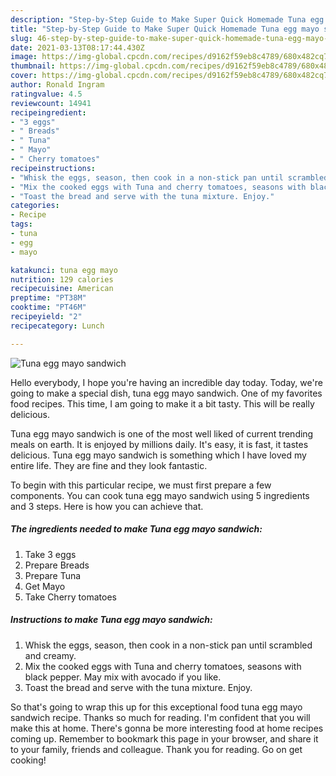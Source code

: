 ```yaml
---
description: "Step-by-Step Guide to Make Super Quick Homemade Tuna egg mayo sandwich"
title: "Step-by-Step Guide to Make Super Quick Homemade Tuna egg mayo sandwich"
slug: 46-step-by-step-guide-to-make-super-quick-homemade-tuna-egg-mayo-sandwich
date: 2021-03-13T08:17:44.430Z
image: https://img-global.cpcdn.com/recipes/d9162f59eb8c4789/680x482cq70/tuna-egg-mayo-sandwich-recipe-main-photo.jpg
thumbnail: https://img-global.cpcdn.com/recipes/d9162f59eb8c4789/680x482cq70/tuna-egg-mayo-sandwich-recipe-main-photo.jpg
cover: https://img-global.cpcdn.com/recipes/d9162f59eb8c4789/680x482cq70/tuna-egg-mayo-sandwich-recipe-main-photo.jpg
author: Ronald Ingram
ratingvalue: 4.5
reviewcount: 14941
recipeingredient:
- "3 eggs"
- " Breads"
- " Tuna"
- " Mayo"
- " Cherry tomatoes"
recipeinstructions:
- "Whisk the eggs, season, then cook in a non-stick pan until scrambled and creamy."
- "Mix the cooked eggs with Tuna and cherry tomatoes, seasons with black pepper. May mix with avocado if you like."
- "Toast the bread and serve with the tuna mixture. Enjoy."
categories:
- Recipe
tags:
- tuna
- egg
- mayo

katakunci: tuna egg mayo 
nutrition: 129 calories
recipecuisine: American
preptime: "PT38M"
cooktime: "PT46M"
recipeyield: "2"
recipecategory: Lunch

---
```



![Tuna egg mayo sandwich](https://img-global.cpcdn.com/recipes/d9162f59eb8c4789/680x482cq70/tuna-egg-mayo-sandwich-recipe-main-photo.jpg)

Hello everybody, I hope you're having an incredible day today. Today, we're going to make a special dish, tuna egg mayo sandwich. One of my favorites food recipes. This time, I am going to make it a bit tasty. This will be really delicious.



Tuna egg mayo sandwich is one of the most well liked of current trending meals on earth. It is enjoyed by millions daily. It's easy, it is fast, it tastes delicious. Tuna egg mayo sandwich is something which I have loved my entire life. They are fine and they look fantastic.


To begin with this particular recipe, we must first prepare a few components. You can cook tuna egg mayo sandwich using 5 ingredients and 3 steps. Here is how you can achieve that.

<!--inarticleads1-->

##### The ingredients needed to make Tuna egg mayo sandwich:

1. Take 3 eggs
1. Prepare  Breads
1. Prepare  Tuna
1. Get  Mayo
1. Take  Cherry tomatoes




<!--inarticleads2-->

##### Instructions to make Tuna egg mayo sandwich:

1. Whisk the eggs, season, then cook in a non-stick pan until scrambled and creamy.
1. Mix the cooked eggs with Tuna and cherry tomatoes, seasons with black pepper. May mix with avocado if you like.
1. Toast the bread and serve with the tuna mixture. Enjoy.




So that's going to wrap this up for this exceptional food tuna egg mayo sandwich recipe. Thanks so much for reading. I'm confident that you will make this at home. There's gonna be more interesting food at home recipes coming up. Remember to bookmark this page in your browser, and share it to your family, friends and colleague. Thank you for reading. Go on get cooking!
